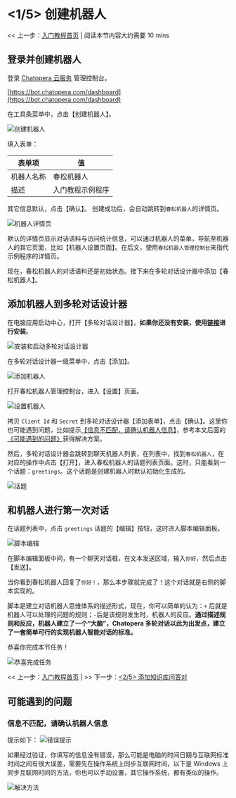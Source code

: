 <!-- markup:blank-line -->
# <1/5> 创建机器人 <!-- markup:skip-line -->

<< 上一步：[入门教程首页](https://docs.chatopera.com/products/chatbot-platform/tutorials/index.html) | <i class="glyphicon glyphicon-time"></i>阅读本节内容大约需要 10 mins <!-- markup:skip-line -->

## 登录并创建机器人

登录 [Chatopera 云服务](https://bot.chatopera.com/dashboard) 管理控制台。

[https://bot.chatopera.com/dashboard](https://bot.chatopera.com/dashboard)

在工具条菜单中，点击【创建机器人】。

![创建机器人](../../../images/products/platform/screenshot-20210913-185844.png)

填入表单：

| 表单项 | 值 |
| --- | --- |
| 机器人名称 | 春松机器人 |
| 描述 | 入门教程示例程序 |

其它信息默认，点击【确认】。
创建成功后，会自动跳转到`春松机器人`的详情页。

![机器人详情页](../../../images/products/platform/screenshot-20210916-103336.png)

默认的详情页显示对话语料与访问统计信息，可以通过机器人的菜单，导航至机器人的其它页面，比如【机器人设置页面】。在后文，使用`春松机器人管理控制台`来指代示例程序的详情页。

现在，春松机器人的对话语料还是初始状态。接下来在多轮对话设计器中添加【春松机器人】。

## 添加机器人到多轮对话设计器

在电脑应用启动中心，打开【多轮对话设计器】，**如果你还没有安装，使用[链接](https://docs.chatopera.com/products/chatbot-platform/howto-guides/cde-install.html)进行安装**。

![安装和启动多轮对话设计器](../../../images/products/platform/screenshot-20210913-192350.png)

在多轮对话设计器一级菜单中，点击【添加】。

![添加机器人](../../../images/products/platform/screenshot-20210913-192631.png)

打开春松机器人管理控制台，进入【设置】页面。

![设置机器人](../../../images/products/platform/screenshot-20210913-192956.png)

拷贝 `Client Id` 和 `Secret` 到多轮对话设计器【添加表单】，点击【确认】。这里你也可能遇到问题，比如提示[【信息不匹配，请确认机器人信息】](#信息不匹配请确认机器人信息)，参考本文后面的[《可能遇到的问题》](#可能遇到的问题)获得解决方案。

然后，多轮对话设计器会跳转到聊天机器人列表，在列表中，找到`春松机器人`，在对应的操作中点击【打开】，进入春松机器人的话题列表页面。这时，只能看到一个话题：`greetings`。这个话题是创建机器人时默认初始化生成的。

![话题](../../../images/products/platform/screenshot-20210913-194520.png)

## 和机器人进行第一次对话

在话题列表中，点击 `greetings` 话题的【编辑】按钮，这时进入脚本编辑面板。

![脚本编辑](../../../images/products/platform/screenshot-20210913-195806.png)

在脚本编辑面板中间，有一个聊天对话框，在文本发送区域，输入`你好`，然后点击【发送】。

当你看到春松机器人回复了`你好！`，那么本步骤就完成了！这个对话就是右侧的脚本实现的。

脚本是建立对话机器人思维体系的描述形式，现在，你可以简单的认为：`+` 后就是机器人可以处理的问题的规则；`-`后是该规则发生时，机器人的反应。**通过描述规则和反应，机器人建立了一个“大脑”，Chatopera 多轮对话以此为出发点，建立了一套简单可行的实现机器人智能对话的标准。**

恭喜你完成本节任务！

![恭喜完成任务](../../../images/products/platform/congr-20210913-195053.png) <!-- markup:skip-line -->

<< 上一步：[入门教程首页](https://docs.chatopera.com/products/chatbot-platform/tutorials/index.html) | >> 下一步：[<2/5> 添加知识库问答对](https://docs.chatopera.com/products/chatbot-platform/tutorials/2-answer-faq.html) <!-- markup:skip-line -->

## 可能遇到的问题

### 信息不匹配，请确认机器人信息

提示如下：
![错误提示](../../../images/products/platform/screenshot-20210913-193815.png)

如果经过验证，你填写的信息没有错误，那么可能是电脑的时间日期与互联网标准时间之间有很大误差，需要先在操作系统上同步互联网时间，以下是 Windows 上同步互联网时间的方法，你也可以手动设置，其它操作系统，都有类似的操作。

![解决方法](../../../images/products/platform/screenshot-20210913-193617.png)
